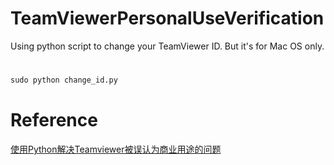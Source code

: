 # TeamViewerPersonalUseVerification

Using python script to change your TeamViewer ID. But it's for Mac OS only.

# 

```python
sudo python change_id.py 
```

# Reference

[使用Python解决Teamviewer被误认为商业用途的问题](https://www.teamviewer.com/en/support/personal-use-verification/)
